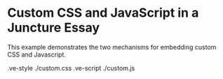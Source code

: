 # Custom CSS and JavaScript in a Juncture Essay
This example demonstrates the two mechanisms for embedding custom CSS and Javascript.
<style>
.assignedClass {
    color: red;
}
<p class='assignedClass' markdown>
**Another paragraph** which allows *Markdown* within it.
</p>

</style>
.ve-style ./custom.css
.ve-script ./custom.js


